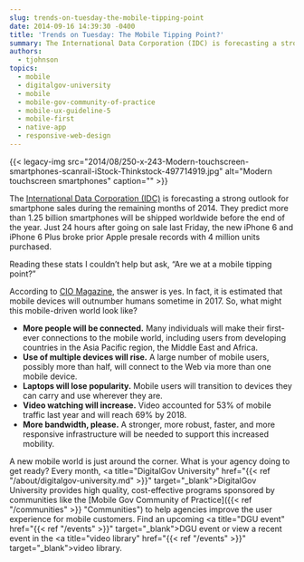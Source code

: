 ```yaml
---
slug: trends-on-tuesday-the-mobile-tipping-point
date: 2014-09-16 14:39:30 -0400
title: 'Trends on Tuesday: The Mobile Tipping Point?'
summary: The International Data Corporation (IDC) is forecasting a strong outlook for smartphone sales during the remaining months of 2014. So, what might this mobile-driven world look like?
authors:
  - tjohnson
topics:
  - mobile
  - digitalgov-university
  - mobile
  - mobile-gov-community-of-practice
  - mobile-ux-guideline-5
  - mobile-first
  - native-app
  - responsive-web-design
---
```


{{< legacy-img src="2014/08/250-x-243-Modern-touchscreen-smartphones-scanrail-iStock-Thinkstock-497714919.jpg" alt="Modern touchscreen smartphones" caption="" >}} 

The [International Data Corporation (IDC)](http://www.mobilemarketingwatch.com/idc-says-the-rest-of-2014-will-be-strong-for-smartphones-44530/) is forecasting a strong outlook for smartphone sales during the remaining months of 2014. They predict more than 1.25 billion smartphones will be shipped worldwide before the end of the year. Just 24 hours after going on sale last Friday, the new iPhone 6 and iPhone 6 Plus broke prior Apple presale records with 4 million units purchased.

Reading these stats I couldn’t help but ask, “Are we at a mobile tipping point?”

According to [CIO Magazine](http://www.cio.com/article/2369831/mobile/are-you-ready-for-an-all-mobile-world.html), the answer is yes. In fact, it is estimated that mobile devices will outnumber humans sometime in 2017. So, what might this mobile-driven world look like?

  * **More people will be connected.** Many individuals will make their first-ever connections to the mobile world, including users from developing countries in the Asia Pacific region, the Middle East and Africa.
  * **Use of multiple devices will rise.** A large number of mobile users, possibly more than half, will connect to the Web via more than one mobile device.
  * **Laptops will lose popularity.** Mobile users will transition to devices they can carry and use wherever they are.
  * **Video watching will increase.** Video accounted for 53% of mobile traffic last year and will reach 69% by 2018.
  * **More bandwidth, please.** A stronger, more robust, faster, and more responsive infrastructure will be needed to support this increased mobility.

A new mobile world is just around the corner. What is your agency doing to get ready? Every month, <a title="DigitalGov University" href="{{< ref "/about/digitalgov-university.md" >}}" target="_blank">DigitalGov University</a> provides high quality, cost-effective programs sponsored by communities like the [Mobile Gov Community of Practice]({{< ref "/communities" >}} "Communities") to help agencies improve the user experience for mobile customers. Find an upcoming <a title="DGU event" href="{{< ref "/events" >}}" target="_blank">DGU event</a> or view a recent event in the <a title="video library" href="{{< ref "/events" >}}" target="_blank">video library</a>.